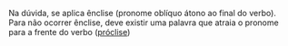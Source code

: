 Na dúvida, se aplica ênclise (pronome oblíquo átono ao final do verbo). Para não ocorrer ênclise, deve existir uma palavra que atraia o pronome para a frente do verbo ([próclise](Próclise))